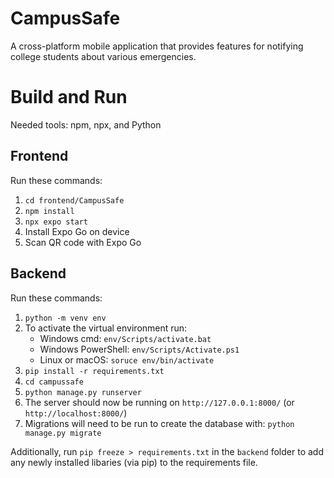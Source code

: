 # CampusSafe

A cross-platform mobile application that provides features for notifying college students about various emergencies.

# Build and Run

Needed tools: npm, npx, and Python

## Frontend

Run these commands:

1. `cd frontend/CampusSafe`
2. `npm install`
3. `npx expo start`
4. Install Expo Go on device
5. Scan QR code with Expo Go

## Backend

Run these commands:

1. `python -m venv env`
2. To activate the virtual environment run:
   - Windows cmd: `env/Scripts/activate.bat`
   - Windows PowerShell: `env/Scripts/Activate.ps1`
   - Linux or macOS: `soruce env/bin/activate`
3. `pip install -r requirements.txt`
4. `cd campussafe`
5. `python manage.py runserver`
6. The server should now be running on `http://127.0.0.1:8000/` (or `http://localhost:8000/`)
7. Migrations will need to be run to create the database with: `python manage.py migrate`

Additionally, run `pip freeze > requirements.txt` in the `backend` folder to add any newly installed libaries (via pip) to the requirements file.
